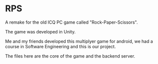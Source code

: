 # RPS
A remake for the old ICQ PC game called "Rock-Paper-Scissors".

The game was developed in Unity.

Me and my friends developed this multiplyer game for android, we had a course in Software Engineering and this is our project.

The files here are the core of the game and the backend server.
